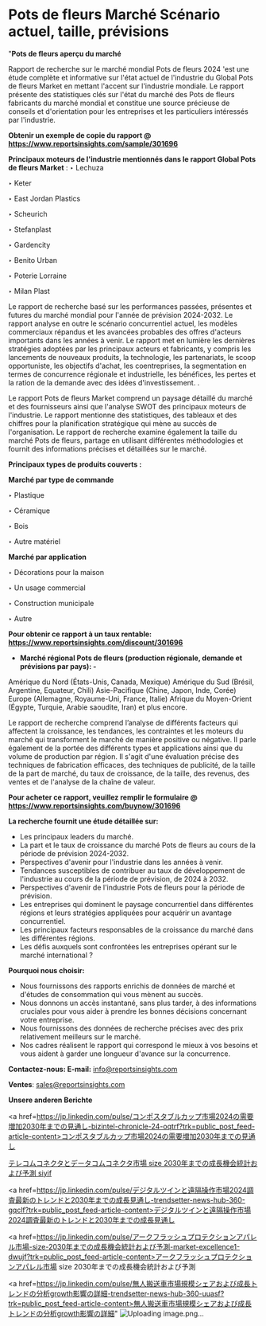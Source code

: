 # Pots de fleurs Marché Scénario actuel, taille, prévisions

"<strong>Pots de fleurs aperçu du marché</strong>

Rapport de recherche sur le marché mondial Pots de fleurs 2024 'est une étude complète et informative sur l'état actuel de l'industrie du Global Pots de fleurs Market en mettant l'accent sur l'industrie mondiale. Le rapport présente des statistiques clés sur l'état du marché des Pots de fleurs fabricants du marché mondial et constitue une source précieuse de conseils et d'orientation pour les entreprises et les particuliers intéressés par l'industrie.

<strong>Obtenir un exemple de copie du rapport @ <a href=https://www.reportsinsights.com/sample/301696>https://www.reportsinsights.com/sample/301696</a></strong>

<strong>Principaux moteurs de l'industrie mentionnés dans le rapport Global Pots de fleurs Market</strong> :
‣ Lechuza

‣ Keter

‣ East Jordan Plastics

‣ Scheurich

‣ Stefanplast

‣ Gardencity

‣ Benito Urban

‣ Poterie Lorraine

‣ Milan Plast

Le rapport de recherche basé sur les performances passées, présentes et futures du marché mondial pour l'année de prévision 2024-2032. Le rapport analyse en outre le scénario concurrentiel actuel, les modèles commerciaux répandus et les avancées probables des offres d'acteurs importants dans les années à venir. Le rapport met en lumière les dernières stratégies adoptées par les principaux acteurs et fabricants, y compris les lancements de nouveaux produits, la technologie, les partenariats, le scoop opportuniste, les objectifs d'achat, les coentreprises, la segmentation en termes de concurrence régionale et industrielle, les bénéfices, les pertes et la ration de la demande avec des idées d'investissement. .

Le rapport Pots de fleurs Market comprend un paysage détaillé du marché et des fournisseurs ainsi que l'analyse SWOT des principaux moteurs de l'industrie. Le rapport mentionne des statistiques, des tableaux et des chiffres pour la planification stratégique qui mène au succès de l'organisation. Le rapport de recherche examine également la taille du marché Pots de fleurs, partage en utilisant différentes méthodologies et fournit des informations précises et détaillées sur le marché.

<strong>Principaux types de produits couverts :</strong>

<strong>Marché par type de commande</strong>

‣ Plastique

‣ Céramique

‣ Bois

‣ Autre matériel

<strong>Marché par application</strong>

‣ Décorations pour la maison

‣ Un usage commercial

‣ Construction municipale

‣ Autre

<strong>Pour obtenir ce rapport à un taux rentable: <a href=https://www.reportsinsights.com/discount/301696>https://www.reportsinsights.com/discount/301696</a></strong>
<ul>
  <li><strong>Marché régional Pots de fleurs (production régionale, demande et prévisions par pays): -</strong></li>
</ul>
Amérique du Nord (États-Unis, Canada, Mexique)
Amérique du Sud (Brésil, Argentine, Equateur, Chili)
Asie-Pacifique (Chine, Japon, Inde, Corée)
Europe (Allemagne, Royaume-Uni, France, Italie)
Afrique du Moyen-Orient (Égypte, Turquie, Arabie saoudite, Iran) et plus encore.

Le rapport de recherche comprend l’analyse de différents facteurs qui affectent la croissance, les tendances, les contraintes et les moteurs du marché qui transforment le marché de manière positive ou négative. Il parle également de la portée des différents types et applications ainsi que du volume de production par région. Il s'agit d'une évaluation précise des techniques de fabrication efficaces, des techniques de publicité, de la taille de la part de marché, du taux de croissance, de la taille, des revenus, des ventes et de l'analyse de la chaîne de valeur.

<strong>Pour acheter ce rapport, veuillez remplir le formulaire @   <a href=https://www.reportsinsights.com/buynow/301696>https://www.reportsinsights.com/buynow/301696</a></strong>

<strong>La recherche fournit une étude détaillée sur:</strong>
<ul>
  <li>Les principaux leaders du marché.</li>
  <li>La part et le taux de croissance du marché Pots de fleurs au cours de la période de prévision 2024-2032.</li>
  <li>Perspectives d'avenir pour l'industrie dans les années à venir.</li>
  <li>Tendances susceptibles de contribuer au taux de développement de l'industrie au cours de la période de prévision, de 2024 à 2032.</li>
  <li>Perspectives d'avenir de l'industrie Pots de fleurs pour la période de prévision.</li>
  <li>Les entreprises qui dominent le paysage concurrentiel dans différentes régions et leurs stratégies appliquées pour acquérir un avantage concurrentiel.</li>
  <li>Les principaux facteurs responsables de la croissance du marché dans les différentes régions.</li>
  <li>Les défis auxquels sont confrontées les entreprises opérant sur le marché international ?</li>
</ul>
<strong>Pourquoi nous choisir:</strong>
<ul>
  <li>Nous fournissons des rapports enrichis de données de marché et d'études de consommation qui vous mènent au succès.</li>
  <li>Nous donnons un accès instantané, sans plus tarder, à des informations cruciales pour vous aider à prendre les bonnes décisions concernant votre entreprise.</li>
  <li>Nous fournissons des données de recherche précises avec des prix relativement meilleurs sur le marché.</li>
  <li>Nos cadres réalisent le rapport qui correspond le mieux à vos besoins et vous aident à garder une longueur d'avance sur la concurrence.</li>
</ul>
<strong>Contactez-nous:
</strong><strong>E-mail:</strong> <a href=mailto:info@reportsinsights.com>info@reportsinsights.com</a>

<strong>Ventes</strong>: <a href=mailto:sales@reportsinsights.com>sales@reportsinsights.com</a>

<strong>Unsere anderen Berichte</strong>

<a href=https://jp.linkedin.com/pulse/コンポスタブルカップ市場2024の需要増加2030年までの見通し-bizintel-chronicle-24-oqtrf?trk=public_post_feed-article-content>コンポスタブルカップ市場2024の需要増加2030年までの見通し</a>

<a href=https://www.linkedin.com/pulse/テレコムコネクタとデータコムコネクタ市場-size-2030年までの成長機会統計および予測-siyif/>テレコムコネクタとデータコムコネクタ市場 size 2030年までの成長機会統計および予測 siyif</a>

<a href=https://jp.linkedin.com/pulse/デジタルツインと遠隔操作市場2024調査最新のトレンドと2030年までの成長見通し-trendsetter-news-hub-360-gqclf?trk=public_post_feed-article-content>デジタルツインと遠隔操作市場2024調査最新のトレンドと2030年までの成長見通し</a>

<a href=https://jp.linkedin.com/pulse/アークフラッシュプロテクションアパレル市場-size-2030年までの成長機会統計および予測-market-excellence1-dwujf?trk=public_post_feed-article-content>アークフラッシュプロテクションアパレル市場 size 2030年までの成長機会統計および予測</a>

<a href=https://jp.linkedin.com/pulse/無人搬送車市場規模シェアおよび成長トレンドの分析growth影響の詳細-trendsetter-news-hub-360-uuasf?trk=public_post_feed-article-content>無人搬送車市場規模シェアおよび成長トレンドの分析growth影響の詳細</a>"
![Uploading image.png…]()
